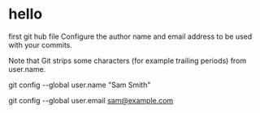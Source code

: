 # hello
first git hub file
Configure the author name and email address to be used with your commits.

Note that Git strips some characters (for example trailing periods) from user.name.

git config --global user.name "Sam Smith"

git config --global user.email sam@example.com
